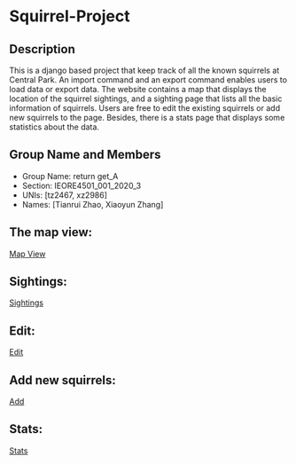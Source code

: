 # Squirrel-Project
## Description
This is a django based project that keep track of all the known squirrels at Central Park. An import command and an export command enables users to load data or export data. The website contains a map that displays the location of the squirrel sightings, and a sighting page that lists all the basic information of squirrels. Users are free to edit the existing squirrels or add new squirrels to the page. Besides, there is a stats page that displays some statistics about the data.

## Group Name and Members
- Group Name: return get_A 
- Section: IEORE4501_001_2020_3 
- UNIs: [tz2467, xz2986]
- Names: [Tianrui Zhao, Xiaoyun Zhang] 

## The map view:
[Map View](https://cute-squirrel.df.r.appspot.com/map)

## Sightings:
[Sightings](https://cute-squirrel.df.r.appspot.com/sightings)

## Edit:
[Edit](https://cute-squirrel.df.r.appspot.com/sightings/37F-PM-1014-03/)

## Add new squirrels:
[Add](https://cute-squirrel.df.r.appspot.com/sightings/add/)

## Stats:
[Stats](https://cute-squirrel.df.r.appspot.com/sightings/stats/)
